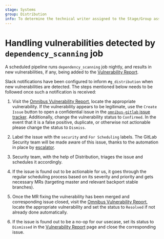 ```yaml
---
stage: Systems
group: Distribution
info: To determine the technical writer assigned to the Stage/Group associated with this page, see https://about.gitlab.com/handbook/product/ux/technical-writing/#assignments
---
```


# Handling vulnerabilities detected by `dependency_scanning` job

A scheduled pipeline runs `dependency_scanning` job nightly, and results in new
vulnerabilities, if any, being added to the
[Vulnerability Report](https://gitlab.com/gitlab-org/omnibus-gitlab/-/security/vulnerability_report/).

Slack notifications have been configured to inform `#g_distribution` when new
vulnerabilities are detected. The steps mentioned below needs to be followed
once such a notification is received:

1. Visit the [Omnibus Vulnerability Report](https://gitlab.com/gitlab-org/omnibus-gitlab/-/security/vulnerability_report),
   locate the appropriate vulnerability. If the vulnerability appears to be
   legitimate, use the `Create Issue` button to open a confidential issue in the
   [`omnibus-gitlab` issue tracker](https://gitlab.com/gitlab-org/omnibus-gitlab/issues/).
   Additionally, change the vulnerability status to `Confirmed`. In the event
   that it is a false positive, duplicate, or otherwise not actionable please
   change the status to `Dismiss`.

1. Label the issue with the `security` and `For Scheduling` labels. The GitLab
   Security team will be made aware of this issue, thanks to the automation in
   place by [escalator](https://gitlab.com/gitlab-com/gl-security/automation/escalator).

1. Security team, with the help of Distribution, triages the issue and schedules
   it accordingly.

1. If the issue is found out to be actionable for us, it goes through the
   regular scheduling process based on its severity and priority and gets
   necessary MRs (targeting master and relevant backport stable branches).

1. Once the MR fixing the vulnerability has been merged and corresponding issue
   closed, visit the [Omnibus Vulnerability Report](https://gitlab.com/gitlab-org/omnibus-gitlab/-/security/vulnerability_report),
   locate the appropriate vulnerability and set the status to `Resolved` if not
   already done automatically.

1. If the issue is found out to be a no-op for our usecase, set its status to
   `Dismissed` in the [Vulnerability Report](https://gitlab.com/gitlab-org/omnibus-gitlab/-/security/vulnerability_report)
   page and close the corresponding issue.
